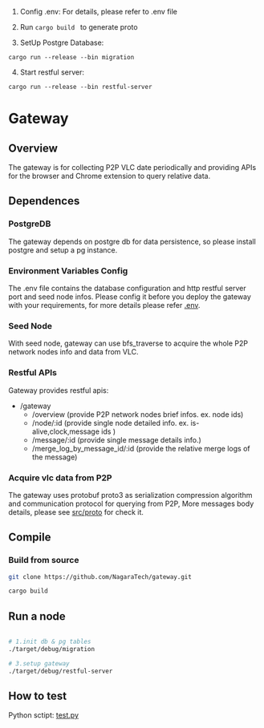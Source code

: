 1. Config .env:
For details, please refer to .env file

2. Run 
```cargo build ```
to generate proto

3. SetUp Postgre Database:
```
cargo run --release --bin migration
```

4. Start restful server:
```
cargo run --release --bin restful-server 
```


# Gateway

## Overview

The gateway is for collecting P2P VLC date periodically and providing APIs for the browser and Chrome extension to query relative data.


## Dependences

### PostgreDB

The gateway depends on postgre db for data persistence, so please install postgre and setup a pg instance.

### Environment Variables Config  
The .env file contains the database configuration and http restful server port and seed node infos.
Please config it before you deploy the gateway with your requirements, for more details please refer [.env](.env).

### Seed Node  
With seed node, gateway can use bfs_traverse to acquire the whole P2P network nodes info and data from VLC.


### Restful APIs

Gateway provides restful apis:  
- /gateway    
  - /overview (provide P2P network nodes brief infos. ex. node ids)
  - /node/:id  (provide single node detailed info. ex. is-alive,clock,message ids )
  - /message/:id (provide single message details info.)
  - /merge_log_by_message_id/:id (provide the relative merge logs of the message)

### Acquire vlc data from P2P

The gateway uses protobuf proto3 as serialization compression algorithm and communication protocol for querying from P2P, More messages body details, please see [src/proto](src/proto/) for check it.

## Compile

### Build from source

```bash
git clone https://github.com/NagaraTech/gateway.git

cargo build

```

## Run a node

```bash

# 1.init db & pg tables
./target/debug/migration

# 3.setup gateway
./target/debug/restful-server 

```

## How to test


Python sctipt: 
[test.py](test.py) 


